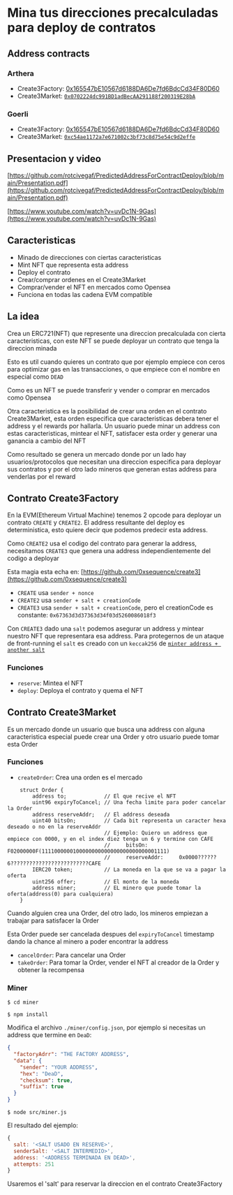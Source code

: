 # Mina tus direcciones precalculadas para deploy de contratos

## Address contracts

### Arthera

- Create3Factory: [0x165547bE10567d6188DA6De7fd6BdcCd34F80D60](https://explorer-test.arthera.net/address/0x165547bE10567d6188DA6De7fd6BdcCd34F80D60)
- Create3Market: [`0x0702224dc991BD1adBecAA291188f200319E28bA`](https://explorer-test.arthera.net/address/0x0702224dc991BD1adBecAA291188f200319E28bA)

### Goerli

- Create3Factory: [0x165547bE10567d6188DA6De7fd6BdcCd34F80D60](https://goerli.etherscan.io/address/0x165547be10567d6188da6de7fd6bdccd34f80d60)
- Create3Market: [`0xc54ae1172a7e671002c3bf73c8d75e54c9d2effe`](https://goerli.etherscan.io/address/0xc54ae1172a7e671002c3bf73c8d75e54c9d2effe)

## Presentacion y video

[https://github.com/rotcivegaf/PredictedAddressForContractDeploy/blob/main/Presentation.pdf](https://github.com/rotcivegaf/PredictedAddressForContractDeploy/blob/main/Presentation.pdf)

[https://www.youtube.com/watch?v=uvDc1N-9Gas](https://www.youtube.com/watch?v=uvDc1N-9Gas)

## Caracteristicas

- Minado de direcciones con ciertas caracteristicas
- Mint NFT que representa esta address
- Deploy el contrato
- Crear/comprar ordenes en el Create3Market
- Comprar/vender el NFT en mercados como Opensea
- Funciona en todas las cadena EVM compatible

## La idea

Crea un ERC721(NFT) que represente una direccion precalculada con cierta caracteristicas, con este NFT se puede deployar un contrato que tenga la direccion minada

Esto es util cuando quieres un contrato que por ejemplo empiece con ceros para optimizar gas en las transacciones, o que empiece con el nombre en especial como `DEAD`

Como es un NFT se puede transferir y vender o comprar en mercados como Opensea

Otra caracteristica es la posibilidad de crear una orden en el contrato Create3Market, esta orden especifica que caracteristicas debera tener el address y el rewards por hallarla. Un usuario puede minar un address con estas caracteristicas, mintear el NFT, satisfacer esta order y generar una ganancia a cambio del NFT

Como resultado se genera un mercado donde por un lado hay usuarios/protocolos que necesitan una direccion especifica para deployar sus contratos y por el otro lado mineros que generan estas address para venderlas por el reward

## Contrato Create3Factory

En la EVM(Ethereum Virtual Machine) tenemos 2 opcode para deployar un contrato `CREATE` y `CREATE2`. El address resultante del deploy es deterministica, esto quiere decir que podemos predecir esta address.

Como `CREATE2` usa el codigo del contrato para generar la address, necesitamos `CREATE3` que genera una address independientemente del codigo a deployar

Esta magia esta echa en: [https://github.com/0xsequence/create3](https://github.com/0xsequence/create3)

- `CREATE` usa `sender + nonce`
- `CREATE2` usa `sender + salt + creationCode`
- `CREATE3` usa `sender + salt + creationCode`, pero el creationCode es constante: `0x67363d3d37363d34f03d5260086018f3`

Con `CREATE3` dado una `salt` podemos asegurar un address y mintear nuestro NFT que representara esa address. Para protegernos de un ataque de front-running el `salt` es creado con un `keccak256` de [`minter address + another salt`](https://github.com/rotcivegaf/create3/blob/9e6b01e7caa8da3e90327acfd1d97dc76e8cb79f/smart-contracts/src/Create3Factory.sol#L60-L67)

### Funciones

- `reserve`: Mintea el NFT
- `deploy`: Deploya el contrato y quema el NFT

## Contrato Create3Market

Es un mercado donde un usuario que busca una address con alguna caracteristica especial puede crear una Order y otro usuario puede tomar esta Order

### Funciones

- `createOrder`: Crea una orden es el mercado

```solidity
    struct Order {
        address to;            // El que recive el NFT
        uint96 expiryToCancel; // Una fecha limite para poder cancelar la Order
        address reserveAddr;   // El address deseada
        uint40 bitsOn;         // Cada bit representa un caracter hexa deseado o no en la reserveAddr
                               // Ejemplo: Quiero un address que empiece con 0000, y en el index diez tenga un 6 y termine con CAFE
                               //     bitsOn: F02000000F(1111000000100000000000000000000000001111)
                               //     reserveAddr:     0x0000??????6?????????????????????????CAFE
        IERC20 token;          // La moneda en la que se va a pagar la oferta
        uint256 offer;         // El monto de la moneda
        address miner;         // EL minero que puede tomar la oferta(address(0) para cualquiera)
    }
```

Cuando alguien crea una Order, del otro lado, los mineros empiezan a trabajar para satisfacer la Order

Esta Order puede ser cancelada despues del `expiryToCancel` timestamp dando la chance al minero a poder encontrar la address

- `cancelOrder`: Para cancelar una Order
- `takeOrder`: Para tomar la Order, vender el NFT al creador de la Order y obtener la recompensa

### Miner

```
$ cd miner
```
```
$ npm install
```

Modifica el archivo `./miner/config.json`, por ejemplo si necesitas un address que termine en `DeaD`:

```json
{
  "factoryAdrr": "THE FACTORY ADDRESS",
  "data": {
    "sender": "YOUR ADDRESS",
    "hex": "DeaD",
    "checksum": true,
    "suffix": true
  }
}
```

```
$ node src/miner.js
```

El resultado del ejemplo:
```javascript
{
  salt: '<SALT USADO EN RESERVE>',
  senderSalt: '<SALT INTERMEDIO>',
  address: '<ADDRESS TERMINADA EN DEAD>',
  attempts: 251
}
```

Usaremos el 'salt' para reservar la direccion en el contrato Create3Factory